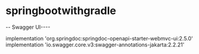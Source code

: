 # springbootwithgradle
-- Swagger UI----

implementation 'org.springdoc:springdoc-openapi-starter-webmvc-ui:2.5.0'
	implementation 'io.swagger.core.v3:swagger-annotations-jakarta:2.2.21'